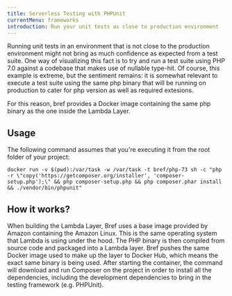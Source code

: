 ```yaml
---
title: Serverless Testing with PHPUnit
currentMenu: frameworks
introduction: Run your unit tests as close to production environment
---
```


Running unit tests in an environment that is not close to the production environment might not bring as much confidence as expected from a test suite.
One way of visualizing this fact is to try and run a test suite using PHP 7.0 against a codebase that makes use of nullable type-hit. 
Of course, this example is extreme, but the sentiment remains: it is somewhat relevant to execute a test suite using the same php binary that will be running on production to cater for php version as well as required extesions.

For this reason, bref provides a Docker image containing the same php binary as the one inside the Lambda Layer.

## Usage

The following command assumes that you're executing it from the root folder of your project:

```
docker run -v $(pwd):/var/task -w /var/task -t bref/php-73 sh -c "php -r \"copy('https://getcomposer.org/installer', 'composer-setup.php');\" && php composer-setup.php && php composer.phar install && ./vendor/bin/phpunit"
```

## How it works?

When building the Lambda Layer, Bref uses a base image provided by Amazon containing the Amazon Linux. This is the same operating system that Lambda is using under the hood.
The PHP binary is then compiled from source code and packaged into a Lambda layer. 
Bref pushes the same Docker image used to make up the layer to Docker Hub, which means the exact same binary is being used.
After starting the container, the command will download and run Composer on the project in order to install all the dependencies, including the development dependencies to bring in the testing framework (e.g. PHPUnit).

